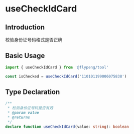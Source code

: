 # useCheckIdCard

## Introduction

校验身份证号码格式是否正确

## Basic Usage

```ts
import { useCheckIdCard } from '@flypeng/tool'

const isChecked = useCheckIdCard('110101199006075838')
```

## Type Declaration

```ts
/**
 * 检测身份证号码是否有效
 * @param value
 * @returns
 */
declare function useCheckIdCard(value: string): boolean
```
